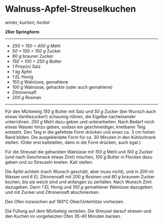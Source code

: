 # Walnuss-Apfel-Streuselkuchen

*winter, kuchen, herbst*

**26er Springform**

---

- *250 + 150 = 400 g* Mehl
- *50 + 100 = 150 g* Zucker
- *80 g* brauner Zucker
- *150 + 100 = 250 g* Butter
- *1* Prise(n) Salz
- *1 kg* Äpfel
- *1 EL* Honig
- *150 g* Walnüsse, gemahlene
- *100 g* Walnüsse, gehackte (oder auch gemahlene)
- Zitronensaft
- *200 g* Rosinen

---

Für den Mürbeteig *150 g* Butter mit Salz und *50 g* Zucker (bei Wunsch auch etwas Vanillezucker!) schaumig rühren, die
Eigelbe nacheinander unterrühren. *250 g* Mehl dazu geben und unterarbeiten. Nach Bedarf noch etwas Wasser hinzu geben,
sodass ein geschmeidiger, knetbarer Teig entsteht. Den Teig in die gefettete Form drücken und einen ca. 3 cm hohen Rand
bilden. Die ausgekleidete Form für ca. 30 Minuten in den Kühlschrank stellen. (Oder erst kaltstellen, dann in die Form
drücken, auch egal.)

Für die Streusel die gehackten Walnüsse mit *150 g* Mehl und *100 g* Zucker (und nach Geschmack etwas Zimt) mischen,
*100 g* Butter in Flocken dazu geben und zu Streuseln kneten. Kalt stellen.

Die Äpfel achteln (nach Wunsch geschält, aber muss nicht), und in *200 ml* Wasser und *6 EL* Zitronensaft mit *200 g*
Rosinen und *80 g* braunem Zucker kochen, bis sie weich sind und anfangen zu zerfallen. Nach Wunsch Zimt dazugeben. Dann
*1 EL* Honig und *150 g* gemahlener Walnüsse dazugeben und mit Zucker und Zitronensaft abschmecken.

Den Ofen inzwischen auf 180°C Ober/Unterhitze vorheizen.

Die Füllung auf dem Mürbeteig verteilen. Die Streusel darauf streuen und den Kuchen im vorgeheizten Ofen 35-40 Minuten
backen.
